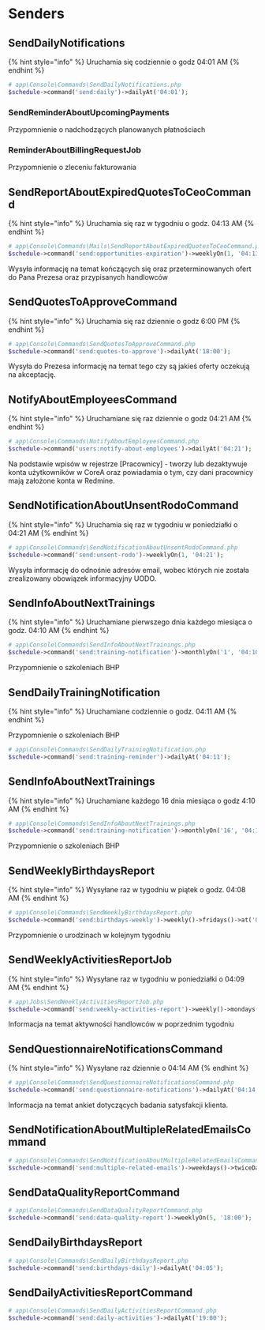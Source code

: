# Senders

## SendDailyNotifications

{% hint style="info" %}
Uruchamia się codziennie o godz 04:01 AM
{% endhint %}

```php
# app\Console\Commands\SendDailyNotifications.php
$schedule->command('send:daily')->dailyAt('04:01');
```

### SendReminderAboutUpcomingPayments

Przypomnienie o nadchodzących planowanych płatnościach

### ReminderAboutBillingRequestJob

Przypomnienie o zleceniu fakturowania

## SendReportAboutExpiredQuotesToCeoCommand

{% hint style="info" %}
Uruchamia się raz w tygodniu o godz. 04:13 AM
{% endhint %}

```php
# app\Console\Commands\Mails\SendReportAboutExpiredQuotesToCeoCommand.php
$schedule->command('send:opportunities-expiration')->weeklyOn(1, '04:13');
```

Wysyła informację na temat kończących się oraz przeterminowanych ofert do Pana Prezesa oraz przypisanych handlowców

## SendQuotesToApproveCommand

{% hint style="info" %}
Uruchamia się raz dziennie o godz 6:00 PM
{% endhint %}

```php
# app\Console\Commands\SendQuotesToApproveCommand.php
$schedule->command('send:quotes-to-approve')->dailyAt('18:00');
```

Wysyła do Prezesa informację na temat tego czy są jakieś oferty oczekują na akceptację.

## NotifyAboutEmployeesCommand

{% hint style="info" %}
Uruchamiane się raz dziennie o godz 04:21 AM
{% endhint %}

```php
# app\Console\Commands\NotifyAboutEmployeesCommand.php
$schedule->command('users:notify-about-employees')->dailyAt('04:21');
```

Na podstawie wpisów w rejestrze \[Pracownicy\] - tworzy lub dezaktywuje konta użytkowników w CoreA oraz powiadamia o tym, czy dani pracownicy mają założone konta w Redmine.

## SendNotificationAboutUnsentRodoCommand

{% hint style="info" %}
Uruchamia się raz w tygodniu w poniedziałki o 04:21 AM
{% endhint %}

```php
# app\Console\Commands\SendNotificationAboutUnsentRodoCommand.php
$schedule->command('send:unsent-rodo')->weeklyOn(1, '04:21');
```

Wysyła informację do odnośnie adresów email, wobec których nie została zrealizowany obowiązek informacyjny UODO.

## SendInfoAboutNextTrainings

{% hint style="info" %}
Uruchamiane pierwszego dnia każdego miesiąca o godz. 04:10 AM
{% endhint %}

```php
# app\Console\Commands\SendInfoAboutNextTrainings.php
$schedule->command('send:training-notification')->monthlyOn('1', '04:10');
```

Przypomnienie o szkoleniach BHP

## SendDailyTrainingNotification

{% hint style="info" %}
Uruchamiane codziennie o godz. 04:11 AM
{% endhint %}

Przypomnienie o szkoleniach BHP

```php
# app\Console\Commands\SendDailyTrainingNotification.php
$schedule->command('send:training-reminder')->dailyAt('04:11');
```

## SendInfoAboutNextTrainings

{% hint style="info" %}
Uruchamiane każdego 16 dnia miesiąca o godz 4:10 AM
{% endhint %}

```php
# app\Console\Commands\SendInfoAboutNextTrainings.php
$schedule->command('send:training-notification')->monthlyOn('16', '04:10');
```

Przypomnienie o szkoleniach BHP

## SendWeeklyBirthdaysReport

{% hint style="info" %}
Wysyłane raz w tygodniu w piątek o godz. 04:08 AM
{% endhint %}

```php
# app\Console\Commands\SendWeeklyBirthdaysReport.php
$schedule->command('send:birthdays-weekly')->weekly()->fridays()->at('04:08');
```

Przypomnienie o urodzinach w kolejnym tygodniu

## SendWeeklyActivitiesReportJob

{% hint style="info" %}
Wysyłane raz w tygodniu w poniedziałki o 04:09 AM
{% endhint %}

```php
# app\Jobs\SendWeeklyActivitiesReportJob.php
$schedule->command('send:weekly-activities-report')->weekly()->mondays()->at('04:09');
```

Informacja na temat aktywności handlowców  w poprzednim tygodniu

## SendQuestionnaireNotificationsCommand

{% hint style="info" %}
Wysyłane raz dziennie o 04:14 AM
{% endhint %}

```php
# app\Console\Commands\SendQuestionnaireNotificationsCommand.php
$schedule->command('send:questionnaire-notifications')->dailyAt('04:14'); 
```

Informacja na temat ankiet dotyczących badania satysfakcji klienta.

## SendNotificationAboutMultipleRelatedEmailsCommand

```php
# app\Console\Commands\SendNotificationAboutMultipleRelatedEmailsCommand.php
$schedule->command('send:multiple-related-emails')->weekdays()->twiceDaily(7, 13);
```

## SendDataQualityReportCommand

```php
# app\Console\Commands\SendDataQualityReportCommand.php
$schedule->command('send:data-quality-report')->weeklyOn(5, '18:00');
```

## SendDailyBirthdaysReport

```php
# app\Console\Commands\SendDailyBirthdaysReport.php
$schedule->command('send:birthdays-daily')->dailyAt('04:05');
```

## SendDailyActivitiesReportCommand

```php
# app\Console\Commands\SendDailyActivitiesReportCommand.php
$schedule->command('send:daily-activities')->dailyAt('19:00');
```



